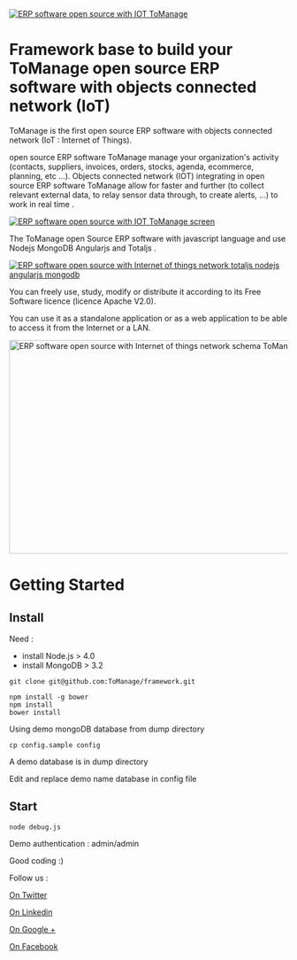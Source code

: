 <a href="https://www.tomanage.fr/?=en" target="_blank">
<img src="https://www.tomanage.fr/images/gestion-de-production-tomanage-logo.png" alt="ERP software open source with IOT ToManage" data-canonical-src="https://www.tomanage.fr/images/gestion-de-production-tomanage-logo.png" style="max-width:100%;">
</a>

# Framework base to build your ToManage open source ERP software with objects connected network (IoT)

ToManage is the first open source ERP software with objects connected network (IoT : Internet of Things).

open source ERP software ToManage manage your organization's activity (contacts, suppliers, invoices, orders, stocks, agenda, ecommerce, planning, etc ...).
Objects connected network (IOT) integrating in open source ERP software ToManage allow for faster and further (to collect relevant external data, to relay sensor data through, to create alerts, ...) to work in real time .

<a href="https://www.tomanage.fr" target="_blank">
<img src="https://www.tomanage.fr/images/logiciel-cms-prise-de-commande-en-ligne-to-manage.png" alt="ERP software open source with IOT ToManage screen" data-canonical-src="https://www.tomanage.fr/images/logiciel-cms-prise-de-commande-en-ligne-to-manage.png" style="max-width:100%;">
</a>


The ToManage open Source ERP software with javascript language and use Nodejs MongoDB Angularjs and Totaljs .
<p><a href="https://www.tomanage.fr/logiciel-open-source" target="_blank">
<img src="https://cdn.evbuc.com/eventlogos/188938959/angularnodejstotaljsmongodb-1.jpg" alt="ERP software open source with Internet of things network totaljs nodejs angularjs mongodb" data-canonical-src="https://www.tomanage.fr/logiciel-open-source" style="max-width:100%;">
</a></p>

You can freely use, study, modify or distribute it according to its Free Software licence (licence Apache V2.0).

You can use it as a standalone application or as a web application to be able to access it from the Internet or a LAN.

<a href="https://www.tomanage.fr" target="_blank">
<img src="https://www.tomanage.fr/images/logiciel-ERP-open-source-schema-internet-des-objets-IOT.jpg" alt="ERP software open source with Internet of things network schema ToManage" data-canonical-src="https://www.tomanage.fr/images/logiciel-ERP-open-source-schema-internet-des-objets-IOT.jpg" width="673" height="386">
</a>




# Getting Started

## Install

Need :
 - install Node.js > 4.0
 - install MongoDB > 3.2

```shell
git clone git@github.com:ToManage/framework.git
```

```shell
npm install -g bower
npm install
bower install
```

Using demo mongoDB database from dump directory

```shell
cp config.sample config
```

A demo database is in dump directory

Edit and replace demo name database in config file

## Start

```shell
node debug.js
```

Demo authentication : admin/admin

Good coding :)


Follow us :
<p><a href="https://twitter.com/ToManage_js" target="_blank">On Twitter</a></p>
<p><a href="https://www.linkedin.com/company/6648031" target="_blank">On Linkedin</a></p>
<p><a href="https://plus.google.com/u/0/115392823150899643360" target="_blank">On Google +</a></p>
<p><a href="https://www.facebook.com/ToManage.erp/" target="_blank">On Facebook</a></p>
